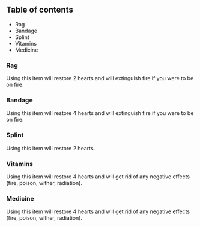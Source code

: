 ## Table of contents
* Rag
* Bandage
* Splint
* Vitamins
* Medicine

### Rag
Using this item will restore 2 hearts and will extinguish fire if you were to be on fire.

### Bandage
Using this item will restore 4 hearts and will extinguish fire if you were to be on fire.

### Splint
Using this item will restore 2 hearts.

### Vitamins
Using this item will restore 4 hearts and will get rid of any negative effects (fire, poison, wither, radiation).

### Medicine
Using this item will restore 4 hearts and will get rid of any negative effects (fire, poison, wither, radiation).
